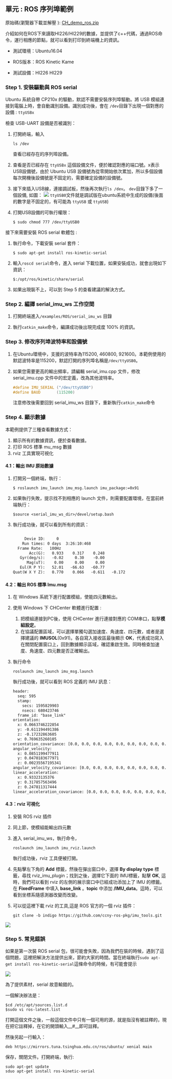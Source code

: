 ## 單元 : ROS 序列埠範例

原始碼(瀏覽器下載並解壓 ): [CH_demo_ros.zip](https://github.com/avmm9898/hipnuctw_doc/raw/master/03_Examples/ROS/CH_demo_ros.zip)

介紹如何在ROS下來讀取HI226/HI229的數據，並提供了c++代碼，通過ROS命令，運行相應的節點，就可以看到打印到終端機上的資訊。

- 測試環境：Ubuntu16.04   

- ROS版本：ROS Kinetic Kame

- 測試設備：HI226 HI229

### Step 1. 安裝驅動與 ROS serial

Ubuntu 系統自帶 CP210x 的驅動，默認不需要安裝序列埠驅動。將 USB 模組連接到電腦上時，會自動識別設備。識別成功後，會在 `/dev`目錄下出現一個對應的設備 : `ttyUSBx`

檢查 USB-UART 設備是否被識別：

1. 打開終端，輸入

    ```
    ls /dev
    ```

    查看已經存在的序列埠設備。

2. 查看是否已經存在 `ttyUSBx` 這個設備文件，便於確認對應的端口號。x表示USB設備號，由於 Ubuntu USB 設備號為從零開始依次累加，所以多個設備每次開機後設備號是不固定的，需要確定設備的設備號。

4. 接下來插入USB線，連接調試板，然後再次執行`ls /dev`。 `dev`目錄下多了一個設備, 如圖：
![](ROSFigures/2.png)
`ttyUSB0`文件就是調試版在ubuntu系統中生成的設備(後面的數字是不固定的，有可能為 `ttyUSB`  或 `ttyUSB`)

5. 打開USB設備的可執行權限：
    ```shell
    $ sudo chmod 777 /dev/ttyUSB0
    ```

接下來需要安裝 ROS serial 軟體包 :

1. 執行命令，下載安裝 serial 套件：

    ```shell
    $ sudo apt-get install ros-kinetic-serial
    ```

2. 輸入`roscd serial`命令，進入 serial 下載位置，如果安裝成功，就會出現如下資訊：

    ```shell
    $:/opt/ros/kinetic/share/serial
    ```
3. 如果出現裝不上，可以到 Step 5 的查看建議的解決方式。

### Step 2. 編譯 serial_imu_ws 工作空間

1. 打開終端進入`/examples/ROS/serial_imu_ws` 目錄

2. 執行`catkin_make`命令，編譯成功後出現完成度 100% 的資訊。

### Step 3. 修改序列埠波特率和設備號

1. 在Ubuntu環境中，支援的波特率為115200, 460800, 921600。本範例使用的默認波特率是115200，默認打開的序列埠名稱是`/dev/ttyUSB0`。	

2. 如果您需要更高的輸出頻率，請編輯 serial_imu.cpp 文件，修改 serial_imu.cpp 文件中的宏定義，改為其他波特率。	
    ```c
    #define IMU_SERIAL ("/dev/ttyUSB0")
    #define BAUD       (115200)
    ```
    
    注意修改後需要回到 serial_imu_ws 目錄下，重新執行`catkin_make`命令

### Step 4. 顯示數據
本範例提供了三種查看數據方式：

1. 顯示所有的數據資訊，便於查看數據。
2. 打印 ROS 標準 mu_msg 數據
3. rviz 工具實現可視化

#### 4.1：輸出 IMU 原始數據

1. 打開另一個終端，執行：

    ```shell
    $ roslaunch imu_launch imu_msg.launch imu_package:=0x91
    ```
2. 如果執行失敗，提示找不到相應的 launch 文件，則需要配置環境，在當前終端執行：

    ```shell
    $source <serial_imu_ws_dir>/devel/setup.bash
    ```

3. 執行成功後，就可以看到所有的資訊：

    ```txt

         Devie ID:     0
        Run times: 0 days  3:26:10:468
      Frame Rate:   100Hz
           Acc(G):   0.933    0.317    0.248
       Gyr(deg/s):   -0.02     0.30    -0.00
          Mag(uT):    0.00     0.00     0.00
       Eul(R P Y):   52.01   -66.63   -60.77
    Quat(W X Y Z):   0.770    0.066   -0.611   -0.172

    ```



#### 4.2：輸出 ROS 標準 Imu.msg

1. 在 Windows 系統下進行配置模組，使能四元數輸出。

2. 使用 Windows 下 CHCenter 軟體進行配置 : 

    1. 把模組連接到PC後，使用 CHCenter 進行連接對應的 COM串口，點擊**模組設定**。
    2. 在協議配置區域，可以選擇單獨勾選加速度、角速度、四元數，或者是選擇建議的 **IMUSOL**(0x91)。各自寫入接收區最後顯示 **OK**，代表成功寫入在關閉配置窗口上，回到數據顯示區域，確認重啟生效。同時檢查加速度、角速度、四元數是否正確輸出。
    
3. 執行命令
   
    ```
    roslaunch imu_launch imu_msg.launch
    ```
    
    
    執行成功後，就可以看到 ROS 定義的 IMU 訊息：
    
    ```txt
    header: 
      seq: 595
      stamp: 
        secs: 1595829903
        nsecs: 680423746
      frame_id: "base_link"
    orientation: 
      x: 0.0663746222854
      y: -0.611194491386
      z: -0.17232863605
      w: 0.769635260105
    orientation_covariance: [0.0, 0.0, 0.0, 0.0, 0.0, 0.0, 0.0, 0.0, 0.0]
    angular_velocity: 
      x: 0.0851199477911
      y: 0.0470183677971
      z: 0.00235567195341
    angular_velocity_covariance: [0.0, 0.0, 0.0, 0.0, 0.0, 0.0, 0.0, 0.0, 0.0]
    linear_acceleration: 
      x: 0.93323135376
      y: 0.317857563496
      z: 0.247811317444
    linear_acceleration_covariance: [0.0, 0.0, 0.0, 0.0, 0.0, 0.0, 0.0, 0.0, 0.0]
    ```

#### 4.3：rviz 可視化

1. 安裝 ROS rviz 插件

2. 同上節，使模組能輸出四元數

3. 進入 serial_imu_ws，執行命令，

    ```
    roslaunch imu_launch imu_rviz.launch
    ```

    執行成功後，rviz 工具便被打開。

4. 先點擊左下角的 **Add** 標籤，然後在彈出窗口中，選擇 **By display type** 標籤，尋找 rviz_imu_plugin；找到之後，選擇它下面的 IMU標籤，點擊 **OK**, 這時，我們可以看到 rviz 的左側的展示窗口中已經成功添加上了 IMU 的標籤。在 **FixedFrame** 中填入 **base_link** 。**topic** 中添加 **/IMU_data**。這時，可以看到坐標系隨感測器改變而改變。

5. 可以從這裡下載 rviz 的工具,這是 ROS 官方的一個 rviz 插件：

    ```shell
    git clone -b indigo https://github.com/ccny-ros-pkg/imu_tools.git
    ```
![](ROSFigures/4.png)

### Step 5. 常見錯誤
如果是第一次裝 ROS serial 包，很可能會失敗，因為我們在裝的時候，遇到了這個問題，這裡把解決方法提供出來，節約大家的時間。當在終端執行`sudo apt-get install ros-kinetic-serial`這條命令的時候，有可能會提示

![](ROSFigures/5.png)

為了提供素材，serial 故意輸錯的。

一個解決辦法是：

```shell
$cd /etc/apt/sources.list.d
$sudo vi ros-latest.list
```

打開這個文件之後，一般這個文件中只有一個可用的源，就是指沒有被註釋的，現在把它註釋掉，在它的開頭輸入__#__即可註釋。

然後另起一行輸入： 

```
deb https://mirrors.tuna.tsinghua.edu.cn/ros/ubuntu/ xenial main
```

保存，關閉文件。打開終端，執行:

```
sudo apt-get update
sduo apt-get install ros-kinetic-serial
```